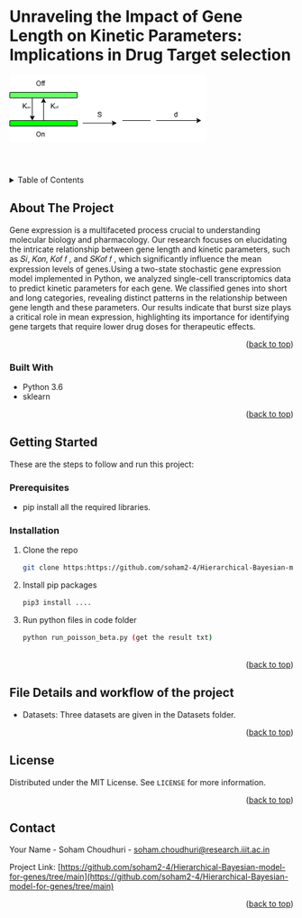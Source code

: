 # Unraveling the Impact of Gene Length on Kinetic Parameters: Implications in Drug Target selection
![Project Image](images/baysein.png) <!-- Add this line with the correct path -->

 <!--***Flowchart of the pipeline of our whole work** <!-- Add your description -->


 <!--![Project Image](images/MI.png)--> <!-- Add this line with the correct path -->

<!--***Pipeline of the mutual information-based feature reduction technique**--> <!-- Add your description -->


<br />
<div align="center">
  
<h3 align="center"Unraveling the Impact of Gene Length on Kinetic Parameters: Implications in Drug Target selection</h3>

 
</div>



<!-- TABLE OF CONTENTS -->
<details>
  <summary>Table of Contents</summary>
  <ol>
    <li>
      <a href="#about-the-project">About The Project</a>
      <ul>
        <li><a href="#built-with">Built With</a></li>
      </ul>
    </li>
    <li>
      <a href="#getting-started">Getting Started</a>
      <ul>
        <li><a href="#prerequisites">Prerequisites</a></li>
        <li><a href="#installation">Installation</a></li>
        <li><a href="#how_to_run">How to run</a></li>
      </ul>
    </li>
    <li><a href="#usage">File details and workflow of the project</a></li>
    <li><a href="#license">License</a></li>
    <li><a href="#contact">Contact</a></li>
    
  </ol>
</details>



<!-- ABOUT THE PROJECT -->
## About The Project

Gene expression is a multifaceted process crucial to understanding molecular biology and pharmacology. Our research focuses on elucidating the intricate relationship between gene
length and kinetic parameters, such as 𝑆𝑖, 𝐾𝑜𝑛, 𝐾𝑜𝑓 𝑓 , and 𝑆𝐾𝑜𝑓 𝑓 , which significantly influence the mean expression levels of genes.Using a two-state stochastic gene expression model
implemented in Python, we analyzed single-cell transcriptomics data to predict kinetic parameters for each gene. We classified genes into short and long categories, revealing distinct
patterns in the relationship between gene length and these parameters. Our results indicate that burst size plays a critical role in mean expression, highlighting its importance for identifying gene targets that require lower drug doses for therapeutic effects.


<p align="right">(<a href="#top">back to top</a>)</p>



### Built With

* Python 3.6
* sklearn


<p align="right">(<a href="#top">back to top</a>)</p>


<!-- GETTING STARTED -->
## Getting Started

These are the steps to follow and run this project:
### Prerequisites


* pip install all the required libraries.
  

### Installation


1. Clone the repo
   ```sh
   git clone https:https://github.com/soham2-4/Hierarchical-Bayesian-model-for-genes.git
   ```
2. Install pip packages
   ```sh
   pip3 install ....
   ```
3. Run python files in code folder
   ```sh
   python run_poisson_beta.py (get the result txt)
  
   ```

  
<p align="right">(<a href="#top">back to top</a>)</p>



<!-- USAGE EXAMPLES -->
## File Details and workflow of the project

* Datasets: Three datasets are given in the Datasets folder. 


<p align="right">(<a href="#top">back to top</a>)</p>





<!-- LICENSE -->
## License

Distributed under the MIT License. See `LICENSE` for more information.

<p align="right">(<a href="#top">back to top</a>)</p>



<!-- CONTACT -->
## Contact

Your Name - Soham Choudhuri - soham.choudhuri@research.iiit.ac.in

Project Link: [https://github.com/soham2-4/Hierarchical-Bayesian-model-for-genes/tree/main](https://github.com/soham2-4/Hierarchical-Bayesian-model-for-genes/tree/main)

<p align="right">(<a href="#top">back to top</a>)</p>






